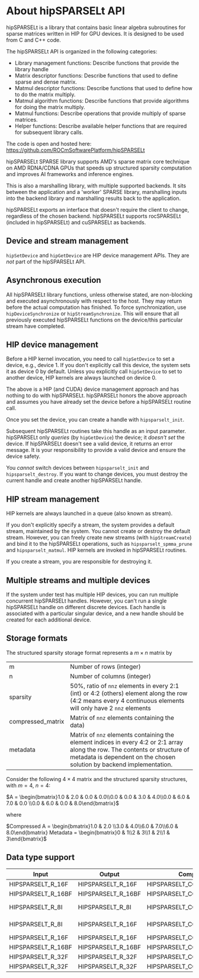 # About hipSPARSELt API

hipSPARSELt is a library that contains basic linear algebra subroutines for sparse matrices written in HIP
for GPU devices. It is designed to be used from C and C++ code.

The hipSPARSELt API is organized in the following categories:

* Library management functions: Describe functions that provide the library handle
* Matrix descriptor functions: Describe functions that used to define sparse and dense matrix.
* Matmul descriptor functions: Describe functions that used to define how to do the matrix multiply.
* Matmul algorithm functions: Describe functions that provide algorithms for doing the matrix multiply.
* Matmul functions: Describe operations that provide multiply of sparse matrices.
* Helper functions: Describe available helper functions that are required for subsequent library calls.

The code is open and hosted here: https://github.com/ROCmSoftwarePlatform/hipSPARSELt

hipSPARSELt SPARSE library supports AMD's sparse matrix core technique on AMD RDNA/CDNA GPUs
that speeds up structured sparsity computation and improves AI frameworks and inference engines.

This is also a marshalling library, with multiple supported backends. It sits between the application and
a 'worker' SPARSE library, marshalling inputs into the backend library and marshalling results back to
the application.

hipSPARSELt exports an interface that doesn't require the client to change, regardless of the chosen
backend. hipSPARSELt supports rocSPARSELt (included in hipSPARSELt) and cuSPARSELt as backends.

## Device and stream management

`hipSetDevice` and `hipGetDevice` are HIP device management APIs. They are *not* part of the
hipSPARSELt API.

## Asynchronous execution

All hipSPARSELt library functions, unless otherwise stated, are non-blocking and executed
asynchronously with respect to the host. They may return before the actual computation has finished.
To force synchronization, use `hipDeviceSynchronize` or `hipStreamSynchronize`. This will ensure that all
previously executed hipSPARSELt functions on the device/this particular stream have completed.

## HIP device management

Before a HIP kernel invocation, you need to call `hipSetDevice` to set a device, e.g., device 1. If you
don't explicitly call this device, the system sets it as device 0 by default. Unless you explicitly call
`hipSetDevice` to set to another device, HIP kernels are always launched on device 0.

The above is a HIP (and CUDA) device management approach and has nothing to do with hipSPARSELt.
hipSPARSELt honors the above approach and assumes you have already set the device before a
hipSPARSELt routine call.

Once you set the device, you can create a handle with `hipsparselt_init`.

Subsequent hipSPARSELt routines take this handle as an input parameter. hipSPARSELt only *queries*
(by `hipGetDevice`) the device; it *doesn't set* the device. If hipSPARSELt doesn't see a valid device, it
returns an error message. It is your responsibility to provide a valid device and ensure the device safety.

You *cannot* switch devices between `hipsparselt_init` and `hipsparselt_destroy`. If you want to change
devices, you must destroy the current handle and create another hipSPARSELt handle.

## HIP stream management

HIP kernels are always launched in a queue (also known as stream).

If you don't explicitly specify a stream, the system provides a default stream, maintained by the
system. You cannot create or destroy the default stream. However, you can freely create new streams
(with `hipStreamCreate`) and bind it to the hipSPARSELt operations, such as `hipsparselt_spmma_prune`
and `hipsparselt_matmul`. HIP kernels are invoked in hipSPARSELt routines.

If you create a stream, you are responsible for destroying it.

## Multiple streams and multiple devices

If the system under test has multiple HIP devices, you can run multiple concurrent hipSPARSELt
handles. However, you can't run a single hipSPARSELt handle on different discrete devices. Each handle
is associated with a particular singular device, and a new handle should be created for each additional
device.

## Storage formats

The structured sparsity storage format represents a $m \times n$ matrix by

|                |                                                 |
|-----------|----------------------------------|
| m            | Number of rows (integer)       |
| n             | Number of columns (integer)  |
| sparsity  | 50%, ratio of `nnz` elements in every 2:1 (int) or 4:2 (others) element along the row (4:2 means every 4 continuous elements will only have 2 `nnz` elements |
| compressed_matrix | Matrix of ``nnz`` elements containing the data) |
| metadata | Matrix of `nnz` elements containing the element indices in every 4:2 or 2:1 array along the row. The contents or structure of metadata is dependent on the chosen solution by backend implementation. |

Consider the following $4 \times 4$ matrix and the structured sparsity structures, with $m=4$, $n=4$:

$A = \begin{bmatrix}1.0 & 2.0 & 0.0 & 0.0\\0.0 & 0.0 & 3.0 & 4.0\\0.0 & 6.0 & 7.0 & 0.0
\\0.0 & 6.0 & 0.0 & 8.0\end{bmatrix}$

where

$Compressed A = \begin{bmatrix}1.0 & 2.0 \\3.0 & 4.0\\6.0 & 7.0\\6.0 & 8.0\end{bmatrix} Metadata =  \begin{bmatrix}0 & 1\\2 & 3\\1 & 2\\1 & 3\end{bmatrix}$

## Data type support

| Input                           | Output                        | Compute Type                                 | Backend |
|-------------------------|-------------------------|----------------------------------------|-----------|
| HIPSPARSELT_R_16F   | HIPSPARSELT_R_16F    | HIPSPARSELT_COMPUTE_32F           | HIP  |
| HIPSPARSELT_R_16BF | HIPSPARSELT_R_16BF  | HIPSPARSELT_COMPUTE_32F           | HIP |
| HIPSPARSELT_R_8I      | HIPSPARSELT_R_8I       | HIPSPARSELT_COMPUTE_32I           | HIP / CUDA |
| HIPSPARSELT_R_8I      | HIPSPARSELT_R_16F    | HIPSPARSELT_COMPUTE_32I           | HIP / CUDA |
| HIPSPARSELT_R_16F   | HIPSPARSELT_R_16F    | HIPSPARSELT_COMPUTE_16F           | CUDA |
| HIPSPARSELT_R_16BF | HIPSPARSELT_R_16BF  | HIPSPARSELT_COMPUTE_16F           | CUDA |
| HIPSPARSELT_R_32F   | HIPSPARSELT_R_32F    | HIPSPARSELT_COMPUTE_TF32          | CUDA |
| HIPSPARSELT_R_32F   | HIPSPARSELT_R_32F    | HIPSPARSELT_COMPUTE_TF32_FAST | CUDA |
